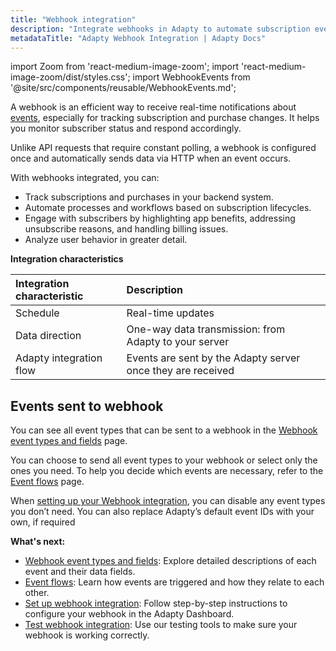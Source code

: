 ```yaml
---
title: "Webhook integration"
description: "Integrate webhooks in Adapty to automate subscription event tracking."
metadataTitle: "Adapty Webhook Integration | Adapty Docs"
---
```


import Zoom from 'react-medium-image-zoom';
import 'react-medium-image-zoom/dist/styles.css';
import WebhookEvents from '@site/src/components/reusable/WebhookEvents.md';

A webhook is an efficient way to receive real-time notifications about [events](webhook-event-types-and-fields#webhook-event-types), especially for tracking subscription and purchase changes. It helps you monitor subscriber status and respond accordingly.

Unlike API requests that require constant polling, a webhook is configured once and automatically sends data via HTTP when an event occurs.

With webhooks integrated, you can:

- Track subscriptions and purchases in your backend system.
- Automate processes and workflows based on subscription lifecycles.
- Engage with subscribers by highlighting app benefits, addressing unsubscribe reasons, and handling billing issues.
- Analyze user behavior in greater detail.

**Integration characteristics**

| Integration characteristic | Description                                                 |
| :------------------------- | :---------------------------------------------------------- |
| Schedule                   | Real-time updates                                           |
| Data direction             | One-way data transmission: from Adapty to your server       |
| Adapty integration flow    | Events are sent by the Adapty server once they are received |

## Events sent to webhook

You can see all event types that can be sent to a webhook in the [Webhook event types and fields](webhook-event-types-and-fields) page.

You can choose to send all event types to your webhook or select only the ones you need. To help you decide which events are necessary, refer to the [Event flows](event-flows) page.

When [setting up your Webhook integration](set-up-webhook-integration#configure-webhook-integration-in-the-adapty-dashboard), you can disable any event types you don’t need. You can also replace Adapty’s default event IDs with your own, if required

**What's next:**

- [Webhook event types and fields](webhook-event-types-and-fields): Explore detailed descriptions of each event and their data fields.
- [Event flows](event-flows):  Learn how events are triggered and how they relate to each other.
- [Set up webhook integration](set-up-webhook-integration): Follow step-by-step instructions to configure your webhook in the Adapty Dashboard.
- [Test webhook integration](test-webhook): Use our testing tools to make sure your webhook is working correctly.
